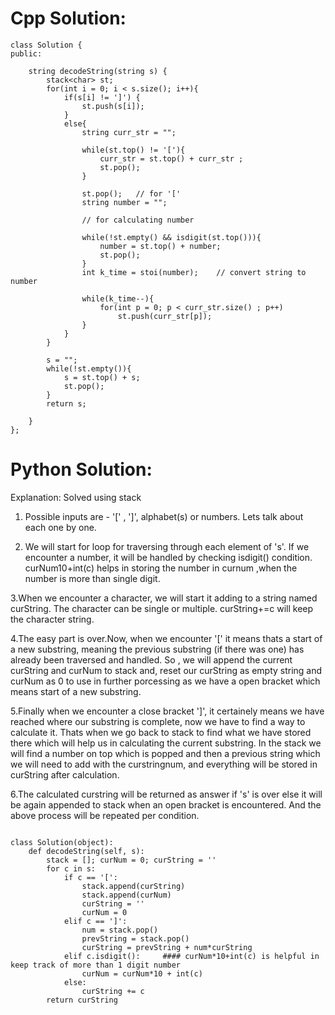 # Cpp Solution:
```
class Solution {
public:

    string decodeString(string s) {
        stack<char> st;
        for(int i = 0; i < s.size(); i++){
            if(s[i] != ']') {
                st.push(s[i]);
            }
            else{
                string curr_str = "";
                
                while(st.top() != '['){
                    curr_str = st.top() + curr_str ;
                    st.pop();
                }
                
                st.pop();   // for '['
                string number = "";
                
                // for calculating number
                
                while(!st.empty() && isdigit(st.top())){
                    number = st.top() + number;
                    st.pop();
                }
                int k_time = stoi(number);    // convert string to number
                
                while(k_time--){
                    for(int p = 0; p < curr_str.size() ; p++)
                        st.push(curr_str[p]);
                }
            }
        }
        
        s = "";
        while(!st.empty()){
            s = st.top() + s;
            st.pop();
        }
        return s;
        
    }
};
```


# Python Solution:

Explanation:
Solved using stack
1. Possible inputs are - '[' , ']', alphabet(s) or numbers. Lets talk about each one by one.

2. We will start for loop for traversing through each element of 's'. If we encounter a number, it will be handled by checking isdigit() condition. curNum10+int(c) helps in storing the number in curnum ,when the number is more than single digit.

3.When we encounter a character, we will start it adding to a string named curString. The character can be single or multiple. curString+=c will keep the character string.

4.The easy part is over.Now, when we encounter '[' it means thats a start of a new substring, meaning the previous substring (if there was one) has already been traversed and handled. So , we will append the current curString and curNum to stack and,  reset our curString as empty string and curNum as 0 to use in further porcessing as we have a open bracket which means start of a new substring.

5.Finally when we encounter a close bracket ']', it certainely means we have reached where our substring is complete, now we have to find a way to calculate it. Thats when we go back to stack to find what we have stored there which will help us in calculating the current substring. In the stack we will find a number on top which is popped and then a previous string which we will need to add with the curstringnum, and everything will be stored in curString after calculation.  

6.The calculated curstring will be returned as answer if 's' is over else it will be again appended to stack when an open bracket is encountered. And the above process will be repeated per condition.


```

class Solution(object):
    def decodeString(self, s):
        stack = []; curNum = 0; curString = ''
        for c in s:
            if c == '[':
                stack.append(curString)
                stack.append(curNum)
                curString = ''
                curNum = 0
            elif c == ']':
                num = stack.pop()
                prevString = stack.pop()
                curString = prevString + num*curString
            elif c.isdigit():     #### curNum*10+int(c) is helpful in keep track of more than 1 digit number
                curNum = curNum*10 + int(c)
            else:
                curString += c
        return curString
```		
